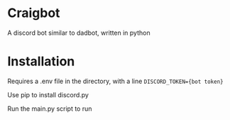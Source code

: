 # Craigbot

A discord bot similar to dadbot, written in python

# Installation

Requires a .env file in the directory, with a line `DISCORD_TOKEN={bot token}`

Use pip to install discord.py

Run the main.py script to run

